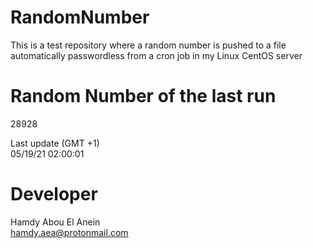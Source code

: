 # RandomNumber    
This is a test repository where a random number is pushed to a file automatically passwordless from a cron job in my Linux CentOS server    
# Random Number of the last run   
28928
      
Last update (GMT +1)    
05/19/21 02:00:01
# Developer    
Hamdy Abou El Anein   
hamdy.aea@protonmail.com
